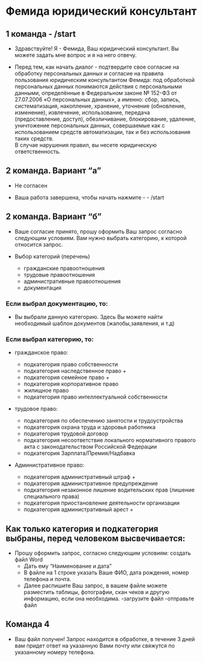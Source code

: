
# Фемида юридический консультант

## 1 команда - /start

* Здравствуйте! Я - Фемида, Ваш юридический консультант. Вы можете задать мне вопрос и я на него отвечу.

* Перед тем, как начать диалог - подтвердите свое согласие на обработку персональных данных и согласие на правила пользования юридическим консультантом Фемида:
под обработкой персональных данных понимаются действия с персональными данными, определённые в Федеральном законе № 152-ФЗ от 27.07.2006 «О персональных данных», а именно: сбор, запись, систематизация, накопление, хранение, уточнение (обновление, изменение), извлечение, использование, передача (предоставление, доступ), обезличивание, блокирование, удаление, уничтожение персональных данных, совершаемые как с использованием средств автоматизации, так и без использования таких средств. \
В случае нарушения правил, вы несете юридическую ответственность.

## 2 команда. Вариант “а”

* Не согласен

* Ваша работа завершена, чтобы начать нажмите - - /start

## 2 команда. Вариант “б”

* Ваше согласие принято, прошу оформить Ваш запрос согласно следующим условиям. Вам нужно выбрать категорию, к которой относится запрос.

* Выбор категорий (перечень)
    
    * гражданские правоотношения
    * трудовые правоотношения
    * административные правоотношения
    * документация

### Если выбрал документацию, то:

* Вы выбрали данную категорию. Здесь Вы можете найти необходимый шаблон документов (жалобы,заявления, и т.д)

### Если выбрал категорию, то:

* гражданское право:
    - подкатегория право собственности
    - подкатегория наследственное право +
    - подкатегория семейное право +
    - подкатегория корпоративное право
    - жилищное право
    - подкатегория право интеллектуальной собственности
 
* трудовое право:
    - подкатегория по обеспечению занятости и трудоустройства
    - подкатегория охрана труда и здоровья работника
    - подкатегория трудовой договор
    - подкатегория несоответствие локального нормативного правого акта с законодательством Российской Федерации
    - подкатегория Зарплата/Премия/Надбавка
 
* Административное право:
    - подкатегория административный штраф +
    - подкатегория административное предупреждение
    - подкатегория незаконное лишение водительских прав (лишение специального права)
    - подкатегория приостановление деятельности организации
    - подкатегория административный арест +

## Как только категория и подкатегория выбраны, перед человеком высвечивается:

* Прошу оформить запрос, согласно следующим условиям:
создать файл Word
    - Дать ему “Наименование и дата”
    - В файле на 1 строке указать Ваше ФИО, дата рождения, номер телефона и почта.
    - Далее распишите Ваш запрос, в вашем файле можете разместить таблицы, фотографии, скан чеков и другую информацию, если она необходима.
    -загрузите файл
    -отправьте файл

## Команда 4

* Ваш файл получен! Запрос находится в обработке, в течение 3 дней вам придет ответ на указанную Вами почту или свяжутся по указанному номеру телефона.